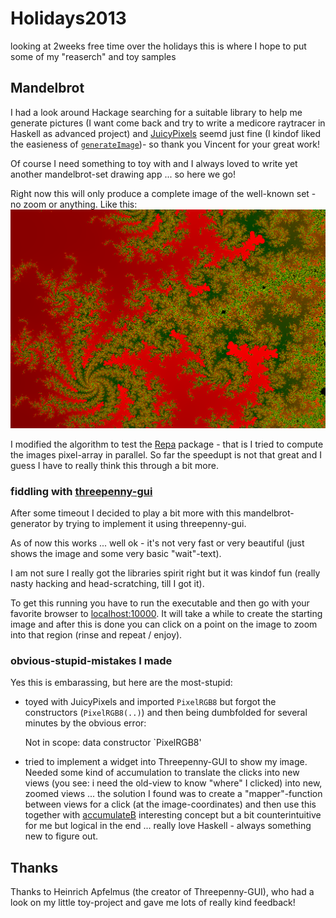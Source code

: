 Holidays2013
============

looking at 2weeks free time over the holidays this is where I hope to put some of my "reaserch" and toy samples

## Mandelbrot
I had a look around Hackage searching for a suitable library to help me generate pictures (I want come back and try to write a medicore raytracer in Haskell as advanced project) and [JuicyPixels](http://hackage.haskell.org/package/JuicyPixels) seemd just fine (I kindof liked the easieness of [`generateImage`](http://hackage.haskell.org/package/JuicyPixels-3.1.2/docs/Codec-Picture.html#v:generateImage))- so thank you Vincent for your great work!

Of course I need something to toy with and I always loved to write yet another mandelbrot-set drawing app ... so here we go!

Right now this will only produce a complete image of the well-known set - no zoom or anything. Like this: ![MandelbrotSetImage](./Mandelbrot/mandelbrot.png "Mandelbrot Set")

I modified the algorithm to test the [Repa](http://hackage.haskell.org/package/repa) package - that is I tried to compute the images pixel-array in parallel. So far the speedupt is not that great and I guess I have to really think this through a bit more.

### fiddling with [threepenny-gui](http://www.haskell.org/haskellwiki/Threepenny-gui)
After some timeout I decided to play a bit more with this mandelbrot-generator by trying to implement it using threepenny-gui.

As of now this works ... well ok - it's not very fast or very beautiful (just shows the image and some very basic "wait"-text).

I am not sure I really got the libraries spirit right but it was kindof fun (really nasty hacking and head-scratching, till I got it).

To get this running you have to run the executable and then go with your favorite browser to [localhost:10000](http://localhost:10000/).
It will take a while to create the starting image and after this is done you can click on a point on the image to zoom into that region (rinse and repeat / enjoy).

### obvious-stupid-mistakes I made
Yes this is embarassing, but here are the most-stupid:

- toyed with JuicyPixels and imported `PixelRGB8` but forgot the constructors (`PixelRGB8(..)`) and then being dumbfolded for several minutes by the obvious error:

    Not in scope: data constructor `PixelRGB8'

- tried to implement a widget into Threepenny-GUI to show my image. Needed some kind of accumulation to translate the  clicks into new views (you see: i need the old-view to know "where" I clicked) into new, zoomed views ... the solution I found was to create a "mapper"-function between views for a click (at the image-coordinates) and then use this together with [accumulateB](http://hackage.haskell.org/package/threepenny-gui-0.4.0.1/docs/Reactive-Threepenny.html#v:accumB) interesting concept but a bit counterintuitive for me but logical in the end ... really love Haskell - always something new to figure out.

## Thanks
Thanks to Heinrich Apfelmus (the creator of Threepenny-GUI), who had a look on my little toy-project and gave me lots of really kind feedback!
